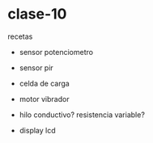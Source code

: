# clase-10

recetas

- sensor potenciometro

- sensor pir
- celda de carga 
- motor vibrador
- hilo conductivo? resistencia variable?
- display lcd